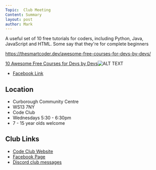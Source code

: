 ```yaml
---
Topic:  Club Meeting
Content: Summary
layout: post
author: Mark
---
```

A useful set of 10 free tutorials for coders,  including Python, Java, JavaScript and HTML. Some say that they're for complete beginners

https://thesmartcoder.dev/awesome-free-courses-for-devs-by-devs/

[10 Awesome Free Courses for Devs by Devs](https://l.facebook.com/l.php?u=https%3A%2F%2Fthesmartcoder.dev%2Fawesome-free-courses-for-devs-by-devs%2F&h=AT09w8ha5OlJpEm1raURnLA82xs90x81O_1CLqzIzxeC5jEa4bt-_S9KfhvZgBpY6sXHc8C9XkQK1iw5hNshm5BAd6i5oOnhg3rjyulWn15DwkikMv2GPMCEBwTAdQOM&s=1)![ALT TEXT](https://external.fbhx6-1.fna.fbcdn.net/emg1/v/t13/8094861047756141507?url=https%3A%2F%2Fimages.ctfassets.net%2F28643bqnqgzl%2F42TB41kM9DYONvrcLHjFjf%2Fdb683d6c9d6354586fe09d3cc415376d%2F10_free_courses_nzr4qp.jpg&fb_obo=1&utld=ctfassets.net&stp=c0.5000x0.5000f_dst-emg0_p720x720_q75&ccb=13-1&oh=06_AbGRx9YgJf55QfW2ptgp2LqRLIDYgKLWQYRJf-YGTmIKbg&oe=652842AC&_nc_sid=e609ca)

* [Facebook Link](https://www.facebook.com/1481985248595237/posts/3399306986863044/)

## Location

* Curborough Community Centre
* WS13 7NY
* Code Club
* Wednesdays 5:30 - 6:30pm
* 7 - 15 year olds welcome

## Club Links

* [Code Club Website](https://lichfield-code-club.github.io/)
* [Facebook Page](https://www.facebook.com/LichfieldCoders)
* [Discord club messages](https://discord.gg/szz6xGK)
